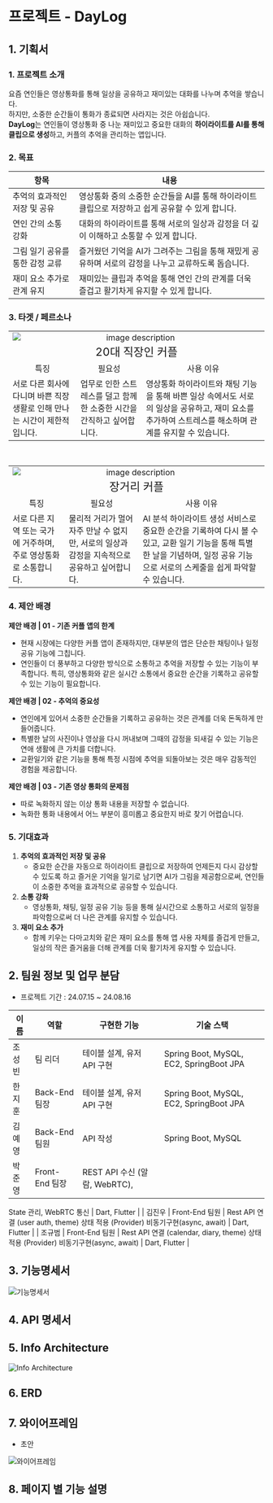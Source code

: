 # 프로젝트 - DayLog

## 1. 기획서

### 1. 프로젝트 소개

요즘 연인들은 영상통화를 통해 일상을 공유하고 재미있는 대화를 나누며 추억을 쌓습니다.  
하지만, 소중한 순간들이 통화가 종료되면 사라지는 것은 아쉽습니다.  
**DayLog**는 연인들이 영상통화 중 나눈 재미있고 중요한 대화의 **하이라이트를 AI를 통해 클립으로 생성**하고, 커플의 추억을 관리하는 앱입니다.

### 2. 목표

| 항목                            | 내용                                                                                                |
| ------------------------------- | --------------------------------------------------------------------------------------------------- |
| 추억의 효과적인 저장 및 공유    | 영상통화 중의 소중한 순간들을 AI를 통해 하이라이트 클립으로 저장하고 쉽게 공유할 수 있게 합니다.    |
| 연인 간의 소통 강화             | 대화의 하이라이트를 통해 서로의 일상과 감정을 더 깊이 이해하고 소통할 수 있게 합니다.               |
| 그림 일기 공유를 통한 감정 교류 | 즐거웠던 기억을 AI가 그려주는 그림을 통해 재밌게 공유하며 서로의 감정을 나누고 교류하도록 돕습니다. |
| 재미 요소 추가로 관계 유지      | 재미있는 클립과 추억을 통해 연인 간의 관계를 더욱 즐겁고 활기차게 유지할 수 있게 합니다.            |

### 3. 타겟 / 페르소나

<table>
  <tr>
    <td colspan="3" style="text-align: center;">
      <img src="./image/img1.png" alt="image description" style="display: block; margin: 0 auto;" />
      <div style="font-size: 22px;">20대 직장인 커플</div>
    </td>
  </tr>
  <tr>
    <td style="text-align: center;">특징</td>
    <td style="text-align: center;">필요성</td>
    <td style="text-align: center;">사용 이유</td>
  </tr>
  <tr>
    <td> 서로 다른 회사에 다니며 바쁜 직장 생활로 인해 만나는 시간이 제한적입니다. </td>
    <td> 업무로 인한 스트레스를 덜고 함께한 소중한 시간을 간직하고 싶어합니다. </td>
    <td> 영상통화 하이라이트와 채팅 기능을 통해 바쁜 일상 속에서도 서로의 일상을 공유하고, 재미 요소를 추가하여 스트레스를 해소하며 관계를 유지할 수 있습니다. </td>
  </tr>
</table>

<br />

<table>
  <tr>
    <td colspan="3" style="text-align: center;">
      <img src="./image/img2.png" alt="image description" style="display: block; margin: 0 auto;" />
      <div  style="font-size: 22px;">장거리 커플</div>
    </td>
  </tr>
  <tr>
    <td style="text-align: center;">특징</td>
    <td style="text-align: center;">필요성</td>
    <td style="text-align: center;">사용 이유</td>
  </tr>
  <tr>
    <td> 서로 다른 지역 또는 국가에 거주하며, 주로 영상통화로 소통합니다. </td>
    <td> 물리적 거리가 멀어 자주 만날 수 없지만, 서로의 일상과 감정을 지속적으로 공유하고 싶어합니다. </td>
    <td> AI 분석 하이라이트 생성 서비스로 중요한 순간을 기록하여 다시 볼 수 있고, 교환 일기 기능을 통해 특별한 날을 기념하며, 일정 공유 기능으로 서로의 스케줄을 쉽게 파악할 수 있습니다.
 </td>
  </tr>
</table>

### 4. 제안 배경

**제안 배경 | 01 - 기존 커플 앱의 한계**

- 현재 시장에는 다양한 커플 앱이 존재하지만, 대부분의 앱은 단순한 채팅이나 일정 공유 기능에 그칩니다.
- 연인들이 더 풍부하고 다양한 방식으로 소통하고 추억을 저장할 수 있는 기능이 부족합니다. 특히, 영상통화와 같은 실시간 소통에서 중요한 순간을 기록하고 공유할 수 있는 기능이 필요합니다.

**제안 배경 | 02 - 추억의 중요성**

- 연인에게 있어서 소중한 순간들을 기록하고 공유하는 것은 관계를 더욱 돈독하게 만들어줍니다.
- 특별한 날의 사진이나 영상을 다시 꺼내보며 그때의 감정을 되새길 수 있는 기능은 연애 생활에 큰 가치를 더합니다.
- 교환일기와 같은 기능을 통해 특정 시점에 추억을 되돌아보는 것은 매우 감동적인 경험을 제공합니다.

**제안 배경 | 03 - 기존 영상 통화의 문제점**

- 따로 녹화하지 않는 이상 통화 내용을 저장할 수 없습니다.
- 녹화한 통화 내용에서 어느 부분이 흥미롭고 중요한지 바로 찾기 어렵습니다.

### 5. 기대효과

1. **추억의 효과적인 저장 및 공유**
   - 중요한 순간을 자동으로 하이라이트 클립으로 저장하여 언제든지 다시 감상할 수 있도록 하고 즐거운 기억을 일기로 남기면 AI가 그림을 제공함으로써, 연인들이 소중한 추억을 효과적으로 공유할 수 있습니다.
2. **소통 강화**
   - 영상통화, 채팅, 일정 공유 기능 등을 통해 실시간으로 소통하고 서로의 일정을 파악함으로써 더 나은 관계를 유지할 수 있습니다.
3. **재미 요소 추가**
   - 함께 키우는 다마고치와 같은 재미 요소를 통해 앱 사용 자체를 즐겁게 만들고, 일상의 작은 즐거움을 더해 관계를 더욱 활기차게 유지할 수 있습니다.

## 2. 팀원 정보 및 업무 분담

- 프로젝트 기간 : 24.07.15 ~ 24.08.16

| 이름   | 역할           | 구현한 기능 | 기술 스택 |
| ------ | -------------- | ---- | ---- |
| 조성빈 | 팀 리더        | 테이블 설계, 유저 API 구현  | Spring Boot, MySQL, EC2, SpringBoot JPA  |
| 한지훈 | Back-End 팀장  | 테이블 설계, 유저 API 구현 | Spring Boot, MySQL, EC2, SpringBoot JPA  |
| 김예영 | Back-End 팀원  | API 작성  | Spring Boot, MySQL |
| 박준영 | Front-End 팀장 |  REST API 수신 (알람, WebRTC),
State 관리,
WebRTC 통신  | Dart, Flutter |
| 김진우 | Front-End 팀원 | Rest API 연결
(user auth, theme)
상태 적용 (Provider)
비동기구현(async, await) | Dart, Flutter |
| 조규범 | Front-End 팀원 | Rest API 연결
(calendar, diary, theme)
상태 적용 (Provider)
비동기구현(async, await) | Dart, Flutter  |

## 3. 기능명세서

![기능명세서](/image/Functional_Specification.png)

## 4. API 명세서

## 5. Info Architecture

![Info Architecture](/image/Info_Archi.png)

## 6. ERD

## 7. 와이어프레임

- 초안

![와이어프레임](./image/wireframe.png)

## 8. 페이지 별 기능 설명

